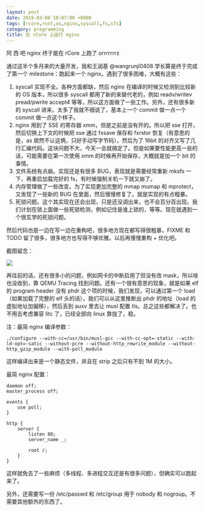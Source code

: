 ```yaml
---
layout: post
date: 2019-03-08 18:07:00 +0800
tags: [rcore,rust,os,nginx,syscall,fs,sfs]
category: programming
title: 在 rCore 上运行 nginx
---
```


阿 西 吧 nginx 终于能在 rCore 上跑了 orrrrrrrz

通过这半个多月来的大量开发，我和王润基 @wangrunji0408 学长算是终于完成了第一个 milestone：跑起来一个 nginx。遇到了很多困难，大概有这些：

1. syscall 实现不全。各种方面都缺，然后 nginx 在编译的时候又检测到比较新的 OS 版本，所以很多 syscall 都用了新的来替代老的，例如 readv/writev pread/pwrite accept4 等等，所以这方面做了一些工作。另外，还有很多新的 syscall 进来，太多了我就不细说了，基本上一个 commit 做一点一个 commit 做一点这个样子。
2. nginx 用到了 SSE 的寄存器 xmm，但是之前是没有开的。所以把 sse 打开，然后切换上下文的时候把 sse 通过 fxsave 保存和 fxrstor 恢复（有意思的是，as 居然不认这俩，只好手动写字节码），然后为了 16bit 的对齐又写了几行汇编代码。这块问题不大，今天一会就搞定了。但是如果要性能更高一些的话，可能需要在第一次使用 xmm 的时候再开始保存，大概就是加一个 bit 的事情。
3. 文件系统有点崩。实现还是有很多 BUG，表现就是需要经常重新 mksfs 一下，再重启加载完好的 fs，有时候强制关机一下就又崩了。
4. 内存管理做了一些改变。为了实现更加完整的 mmap mumap 和 mprotect，又发现了一些新的 BUG 在里面，然后慢慢修复了。就是实现的有点粗暴。
5. 死锁问题。这个其实现在还会出现，只是还没调出来，也不会百分百出现。我们计划在锁上面做一些死锁检测，例如记住是谁上锁的，等等。现在就遇到一个很玄学的死锁问题。

然后代码也是一边在写一边在重构吧，很多地方现在都写得很粗暴，FIXME 和 TODO 留了很多，很多地方也写得不够优雅。以后再慢慢重构 + 优化吧。

截图留念：

![](/images/nginx.jpg)

再往前的话，还有很多小的问题，例如网卡的中断启用了但没有改 mask，所以啥也没收到，靠 QEMU Tracing 找到问题。还有一个很有意思的现象，就是如果 elf 的 program header 没有 phdr 这个项的时候，我们发现，可以通过第一个 load（如果加载了完整的 elf 头的话），我们可以从这里推断出 phdr 的地址（load 的虚拟地址加偏移），然后丢到 auxv 里去让 musl 配置 tls。总之这些都解决了。也不用去考虑兼容 litc 了，已经全部向 linux 靠拢了，稳。

注：最简 nginx 编译参数：

```
./configure --with-cc=/usr/bin/musl-gcc --with-cc-opt=-static --with-ld-opt=-satic --without-pcre --without-http_rewrite_module --without-http_gzip_module --with-poll_module
```

这样编译出来是一个静态文件，并且在 strip 之后只有不到 1M 的大小。

最简 nginx 配置：

```
daemon off;
master_process off;

events {
    use poll;
}

http {
    server {
        listen 80;
        server_name _;

        root /;
    }
}
```

这样就免去了一些麻烦（多线程、多进程交互还是有很多问题），但确实可以跑起来了。

另外，还需要写一份 /etc/passwd 和 /etc/group 用于 nobody 和 nogroup。不需要其他额外的东西了。

